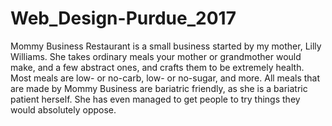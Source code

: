 # Web_Design-Purdue_2017

Mommy Business Restaurant is a small business started by my mother, Lilly Williams. She takes ordinary meals your mother or grandmother would make, and a few abstract ones, and crafts them to be extremely health. Most meals are low- or no-carb, low- or no-sugar, and more. All meals that are made by Mommy Business are bariatric friendly, as she is a bariatric patient herself. She has even managed to get people to try things they would absolutely oppose.
